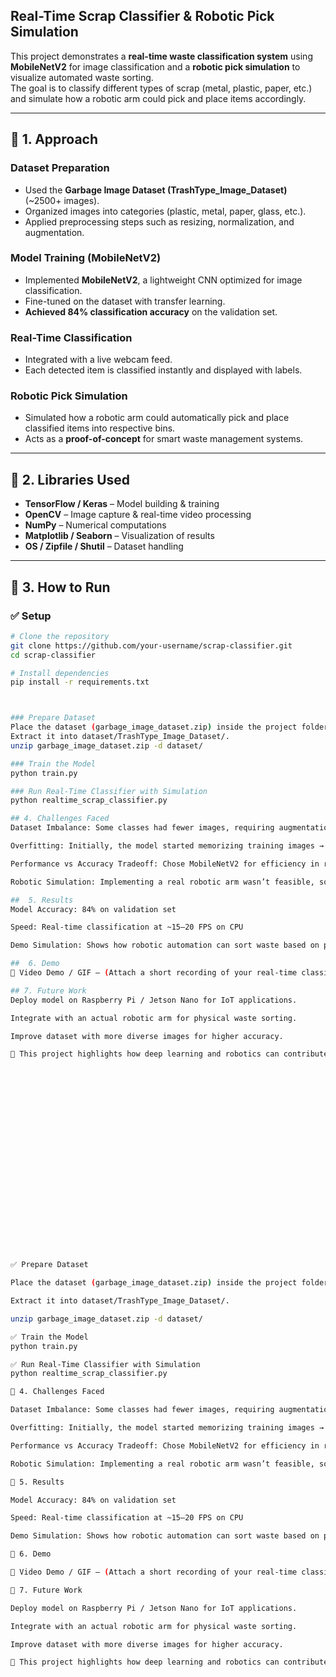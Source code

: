  ## Real-Time Scrap Classifier & Robotic Pick Simulation  

This project demonstrates a **real-time waste classification system** using **MobileNetV2** for image classification and a **robotic pick simulation** to visualize automated waste sorting.  
The goal is to classify different types of scrap (metal, plastic, paper, etc.) and simulate how a robotic arm could pick and place items accordingly.  

---

## 🔹 1. Approach  

### Dataset Preparation  
- Used the **Garbage Image Dataset (TrashType_Image_Dataset)** (~2500+ images).  
- Organized images into categories (plastic, metal, paper, glass, etc.).  
- Applied preprocessing steps such as resizing, normalization, and augmentation.  

### Model Training (MobileNetV2)  
- Implemented **MobileNetV2**, a lightweight CNN optimized for image classification.  
- Fine-tuned on the dataset with transfer learning.  
- **Achieved 84% classification accuracy** on the validation set.  

### Real-Time Classification  
- Integrated with a live webcam feed.  
- Each detected item is classified instantly and displayed with labels.  

### Robotic Pick Simulation  
- Simulated how a robotic arm could automatically pick and place classified items into respective bins.  
- Acts as a **proof-of-concept** for smart waste management systems.  

---

## 🔹 2. Libraries Used  

- **TensorFlow / Keras** – Model building & training  
- **OpenCV** – Image capture & real-time video processing  
- **NumPy** – Numerical computations  
- **Matplotlib / Seaborn** – Visualization of results  
- **OS / Zipfile / Shutil** – Dataset handling  

---

## 🔹 3. How to Run  

### ✅ Setup  
```bash
# Clone the repository
git clone https://github.com/your-username/scrap-classifier.git
cd scrap-classifier

# Install dependencies
pip install -r requirements.txt



### Prepare Dataset
Place the dataset (garbage_image_dataset.zip) inside the project folder.
Extract it into dataset/TrashType_Image_Dataset/.
unzip garbage_image_dataset.zip -d dataset/

### Train the Model
python train.py

### Run Real-Time Classifier with Simulation
python realtime_scrap_classifier.py

## 4. Challenges Faced
Dataset Imbalance: Some classes had fewer images, requiring augmentation.

Overfitting: Initially, the model started memorizing training images → solved with dropout & early stopping.

Performance vs Accuracy Tradeoff: Chose MobileNetV2 for efficiency in real-time use, even though heavier models could yield slightly higher accuracy.

Robotic Simulation: Implementing a real robotic arm wasn’t feasible, so a software simulation was created.

##  5. Results
Model Accuracy: 84% on validation set

Speed: Real-time classification at ~15–20 FPS on CPU

Demo Simulation: Shows how robotic automation can sort waste based on predictions

##  6. Demo
🎥 Video Demo / GIF – (Attach a short recording of your real-time classifier & robotic simulation here)

## 7. Future Work
Deploy model on Raspberry Pi / Jetson Nano for IoT applications.

Integrate with an actual robotic arm for physical waste sorting.

Improve dataset with more diverse images for higher accuracy.

📌 This project highlights how deep learning and robotics can contribute to smart waste management and sustainability.























✅ Prepare Dataset

Place the dataset (garbage_image_dataset.zip) inside the project folder.

Extract it into dataset/TrashType_Image_Dataset/.

unzip garbage_image_dataset.zip -d dataset/

✅ Train the Model
python train.py

✅ Run Real-Time Classifier with Simulation
python realtime_scrap_classifier.py

🔹 4. Challenges Faced

Dataset Imbalance: Some classes had fewer images, requiring augmentation.

Overfitting: Initially, the model started memorizing training images → solved with dropout & early stopping.

Performance vs Accuracy Tradeoff: Chose MobileNetV2 for efficiency in real-time use, even though heavier models could yield slightly higher accuracy.

Robotic Simulation: Implementing a real robotic arm wasn’t feasible, so a software simulation was created.

🔹 5. Results

Model Accuracy: 84% on validation set

Speed: Real-time classification at ~15–20 FPS on CPU

Demo Simulation: Shows how robotic automation can sort waste based on predictions

🔹 6. Demo

🎥 Video Demo / GIF – (Attach a short recording of your real-time classifier & robotic simulation here)

🔹 7. Future Work

Deploy model on Raspberry Pi / Jetson Nano for IoT applications.

Integrate with an actual robotic arm for physical waste sorting.

Improve dataset with more diverse images for higher accuracy.

📌 This project highlights how deep learning and robotics can contribute to smart waste management and sustainability.


